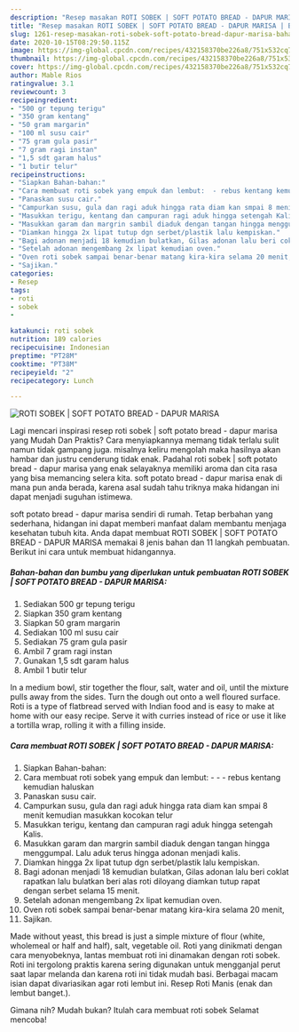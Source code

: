 ```yaml
---
description: "Resep masakan ROTI SOBEK | SOFT POTATO BREAD - DAPUR MARISA | Bahan Membuat ROTI SOBEK | SOFT POTATO BREAD - DAPUR MARISA Yang Sedap"
title: "Resep masakan ROTI SOBEK | SOFT POTATO BREAD - DAPUR MARISA | Bahan Membuat ROTI SOBEK | SOFT POTATO BREAD - DAPUR MARISA Yang Sedap"
slug: 1261-resep-masakan-roti-sobek-soft-potato-bread-dapur-marisa-bahan-membuat-roti-sobek-soft-potato-bread-dapur-marisa-yang-sedap
date: 2020-10-15T08:29:50.115Z
image: https://img-global.cpcdn.com/recipes/432158370be226a8/751x532cq70/roti-sobek-soft-potato-bread-dapur-marisa-foto-resep-utama.jpg
thumbnail: https://img-global.cpcdn.com/recipes/432158370be226a8/751x532cq70/roti-sobek-soft-potato-bread-dapur-marisa-foto-resep-utama.jpg
cover: https://img-global.cpcdn.com/recipes/432158370be226a8/751x532cq70/roti-sobek-soft-potato-bread-dapur-marisa-foto-resep-utama.jpg
author: Mable Rios
ratingvalue: 3.1
reviewcount: 3
recipeingredient:
- "500 gr tepung terigu"
- "350 gram kentang"
- "50 gram margarin"
- "100 ml susu cair"
- "75 gram gula pasir"
- "7 gram ragi instan"
- "1,5 sdt garam halus"
- "1 butir telur"
recipeinstructions:
- "Siapkan Bahan-bahan:"
- "Cara membuat roti sobek yang empuk dan lembut:  - rebus kentang kemudian haluskan"
- "Panaskan susu cair."
- "Campurkan susu, gula dan ragi aduk hingga rata diam kan smpai 8 menit kemudian masukkan kocokan telur"
- "Masukkan terigu, kentang dan campuran ragi aduk hingga setengah Kalis."
- "Masukkan garam dan margrin sambil diaduk dengan tangan hingga menggumpal. Lalu aduk terus hingga adonan menjadi kalis."
- "Diamkan hingga 2x lipat tutup dgn serbet/plastik lalu kempiskan."
- "Bagi adonan menjadi 18 kemudian bulatkan, Gilas adonan lalu beri coklat rapatkan lalu bulatkan beri alas roti diloyang diamkan tutup rapat dengan serbet selama 15 menit."
- "Setelah adonan mengembang 2x lipat kemudian oven."
- "Oven roti sobek sampai benar-benar matang kira-kira selama 20 menit,"
- "Sajikan."
categories:
- Resep
tags:
- roti
- sobek
- 

katakunci: roti sobek  
nutrition: 189 calories
recipecuisine: Indonesian
preptime: "PT28M"
cooktime: "PT38M"
recipeyield: "2"
recipecategory: Lunch

---
```



![ROTI SOBEK | SOFT POTATO BREAD - DAPUR MARISA](https://img-global.cpcdn.com/recipes/432158370be226a8/751x532cq70/roti-sobek-soft-potato-bread-dapur-marisa-foto-resep-utama.jpg)

Lagi mencari inspirasi resep roti sobek | soft potato bread - dapur marisa yang Mudah Dan Praktis? Cara menyiapkannya memang tidak terlalu sulit namun tidak gampang juga. misalnya keliru mengolah maka hasilnya akan hambar dan justru cenderung tidak enak. Padahal roti sobek | soft potato bread - dapur marisa yang enak selayaknya memiliki aroma dan cita rasa yang bisa memancing selera kita.
 soft potato bread - dapur marisa enak di mana pun anda berada, karena asal sudah tahu triknya maka hidangan ini dapat menjadi suguhan istimewa.


 soft potato bread - dapur marisa sendiri di rumah. Tetap berbahan yang sederhana, hidangan ini dapat memberi manfaat dalam membantu menjaga kesehatan tubuh kita. Anda dapat membuat ROTI SOBEK | SOFT POTATO BREAD - DAPUR MARISA memakai 8 jenis bahan dan 11 langkah pembuatan. Berikut ini cara untuk membuat hidangannya.

<!--inarticleads1-->

##### Bahan-bahan dan bumbu yang diperlukan untuk pembuatan ROTI SOBEK | SOFT POTATO BREAD - DAPUR MARISA:

1. Sediakan 500 gr tepung terigu
1. Siapkan 350 gram kentang
1. Siapkan 50 gram margarin
1. Sediakan 100 ml susu cair
1. Sediakan 75 gram gula pasir
1. Ambil 7 gram ragi instan
1. Gunakan 1,5 sdt garam halus
1. Ambil 1 butir telur


In a medium bowl, stir together the flour, salt, water and oil, until the mixture pulls away from the sides. Turn the dough out onto a well floured surface. Roti is a type of flatbread served with Indian food and is easy to make at home with our easy recipe. Serve it with curries instead of rice or use it like a tortilla wrap, rolling it with a filling inside. 

<!--inarticleads2-->

##### Cara membuat ROTI SOBEK | SOFT POTATO BREAD - DAPUR MARISA:

1. Siapkan Bahan-bahan:
1. Cara membuat roti sobek yang empuk dan lembut: -  - - rebus kentang kemudian haluskan
1. Panaskan susu cair.
1. Campurkan susu, gula dan ragi aduk hingga rata diam kan smpai 8 menit kemudian masukkan kocokan telur
1. Masukkan terigu, kentang dan campuran ragi aduk hingga setengah Kalis.
1. Masukkan garam dan margrin sambil diaduk dengan tangan hingga menggumpal. Lalu aduk terus hingga adonan menjadi kalis.
1. Diamkan hingga 2x lipat tutup dgn serbet/plastik lalu kempiskan.
1. Bagi adonan menjadi 18 kemudian bulatkan, Gilas adonan lalu beri coklat rapatkan lalu bulatkan beri alas roti diloyang diamkan tutup rapat dengan serbet selama 15 menit.
1. Setelah adonan mengembang 2x lipat kemudian oven.
1. Oven roti sobek sampai benar-benar matang kira-kira selama 20 menit,
1. Sajikan.


Made without yeast, this bread is just a simple mixture of flour (white, wholemeal or half and half), salt, vegetable oil. Roti yang dinikmati dengan cara menyobeknya, lantas membuat roti ini dinamakan dengan roti sobek. Roti ini tergolong praktis karena sering digunakan untuk mengganjal perut saat lapar melanda dan karena roti ini tidak mudah basi. Berbagai macam isian dapat divariasikan agar roti lembut ini. Resep Roti Manis (enak dan lembut banget.). 

Gimana nih? Mudah bukan? Itulah cara membuat roti sobek  Selamat mencoba!
